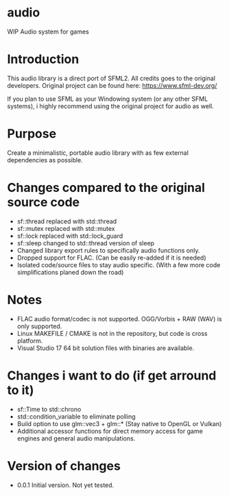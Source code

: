 # audio
WIP Audio system for games



# Introduction

This audio library is a direct port of SFML2. All credits goes to the original developers. Original project can be found here: https://www.sfml-dev.org/

If you plan to use SFML as your Windowing system (or any other SFML systems), i highly recommend using the original project for audio as well.

# Purpose

Create a minimalistic, portable audio library with as few external dependencies as possible.


# Changes compared to the original source code
* sf::thread replaced with std::thread
* sf::mutex replaced with std::mutex
* sf::lock replaced with std::lock_guard
* sf::sleep changed to std::thread version of sleep
* Changed library export rules to specifically audio functions only. 
* Dropped support for FLAC. (Can be easily re-added if it is needed)
* Isolated code/source files to stay audio specific. (With a few more code simplifications planed down the road)



# Notes

* FLAC audio format/codec is not supported. OGG/Vorbis + RAW (WAV) is only supported.
* Linux MAKEFILE / CMAKE is not in the repository, but code is cross platform.
* Visual Studio 17 64 bit solution files with binaries are available.

# Changes i want to do (if get arround to it)

* sf::Time to std::chrono
* std::condition_variable to eliminate polling
* Build option to use glm::vec3 + glm::* (Stay native to OpenGL or Vulkan)
* Additional accessor functions for direct memory access for game engines and general audio manipulations.


# Version of changes

* 0.0.1
Initial version. Not yet tested. 
